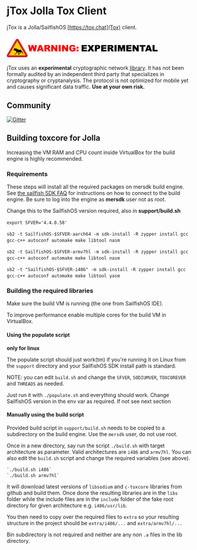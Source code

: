 # jTox Jolla Tox Client

jTox is a Jolla/SailfishOS [https://tox.chat](Tox) client.

### ![Danger: Experimental](https://github.com/TokTok/c-toxcore/raw/master/other/tox-warning.png)

jTox uses an **experimental** cryptographic network [library](https://github.com/TokTok/c-toxcore). It has not been formally audited by an independent third party that specializes in cryptography or cryptanalysis. The protocol is not optimized for mobile yet and causes significant data traffic. **Use at your own risk.**

## Community

[![Gitter](https://badges.gitter.im/almindor/jtox.svg)](https://gitter.im/almindor/jtox?utm_source=badge&utm_medium=badge&utm_campaign=pr-badge)

## Building toxcore for Jolla

Increasing the VM RAM and CPU count inside VirtualBox for the build engine is highly recommended.

### Requirements

These steps will install all the required packages on mersdk build engine.
See [the sailfish SDK FAQ](https://sailfishos.org/develop/sdk-overview/develop-faq/) for instructions on how to connect to the build engine.
Be sure to log into the engine as **mersdk** user not as root.

Change this to the SailfishOS version required, also in **support/build.sh**

`export SFVER='4.4.0.58'`

`sb2 -t SailfishOS-$SFVER-aarch64 -m sdk-install -R zypper install gcc gcc-c++ autoconf automake make libtool nasm`

`sb2 -t SailfishOS-$SFVER-armv7hl -m sdk-install -R zypper install gcc gcc-c++ autoconf automake make libtool nasm`

`sb2 -t "SailfishOS-$SFVER-i486" -m sdk-install -R zypper install gcc gcc-c++ autoconf automake make libtool yasm`

### Building the required libraries

Make sure the build VM is running (the one from SailfishOS IDE).

To improve performance enable multiple cores for the build VM in VirtualBox.

#### Using the populate script

**only for linux**

The populate script should just work(tm) if you're running it on Linux from the `support` directory and your SailfishOS SDK install path is standard.

NOTE: you can edit `build.sh` and change the `SFVER`, `SODIUMVER`, `TOXCOREVER` and `THREADS` as needed.

Just run it with `./populate.sh` and everything should work. Change SailfishOS version in the env var as required. If not see next section

#### Manually using the build script

Provided build script in `support/build.sh` needs to be copied to a subdirectory on the build engine. Use the `mersdk` user, do not use root.

Once in a new directory, say run the script `./build.sh` with target architecture as parameter. Valid architectures are `i486` and `armv7hl`. You can also edit the `build.sh` script and change the required variables (see above).

    `./build.sh i486`
    `./build.sh armv7hl`

It will download latest versions of `libsodium` and `c-toxcore` libraries from github and build them. Once done the resulting libraries are in the `libs` folder while the include files are in the `include` folder of the fake root directory for given architecture e.g. `i486/usr/lib`.

You then need to copy over the required files to `extra` so your resulting structure in the project should be `extra/i486/...` and `extra/armv7hl/...`

Bin subdirectory is not required and neither are any non `.a` files in the lib directory.
